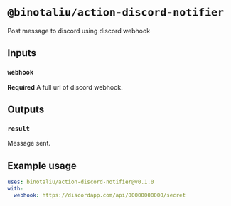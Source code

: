 # `@binotaliu/action-discord-notifier`

Post message to discord using discord webhook

## Inputs

### `webhook`

**Required** A full url of discord webhook.

## Outputs

### `result`

Message sent.

## Example usage

```yaml
uses: binotaliu/action-discord-notifier@v0.1.0
with:
  webhook: https://discordapp.com/api/00000000000/secret
```

